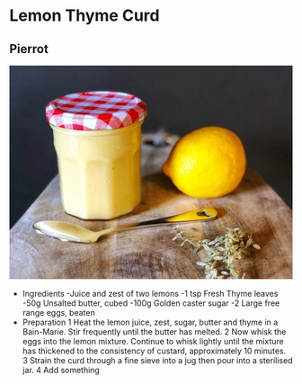 # Lemon Thyme Curd
## Pierrot


![Lemon.jpeg](recipes/Lemon.jpeg)

- Ingredients
 -Juice and zest of two lemons
 -1 tsp Fresh Thyme leaves
 -50g Unsalted butter, cubed
 -100g Golden caster sugar
 -2 Large free range eggs, beaten
- Preparation
1
Heat the lemon juice, zest, sugar, butter and thyme in a Bain-Marie. Stir frequently until the butter has melted.
2
Now whisk the eggs into the lemon mixture. Continue to whisk lightly until the mixture has thickened to the consistency of custard, approximately 10 minutes.
3
Strain the curd through a fine sieve into a jug then pour into a sterilised jar.
4
Add something
